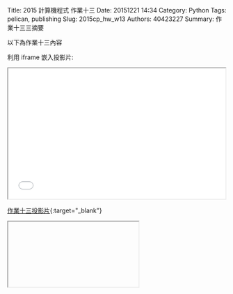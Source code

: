 Title: 2015 計算機程式 作業十三
Date: 20151221 14:34
Category: Python
Tags: pelican, publishing
Slug: 2015cp_hw_w13
Authors: 40423227
Summary: 作業十三三摘要

以下為作業十三內容

利用 iframe 嵌入投影片:

<iframe src="40423227_cp_w13_p.html" width="500" height="300"></iframe>

[作業十三投影片](40423227_cp_w13_p.html){:target="_blank"}

<iframe> src="https://www.youtube.com/watch?v=zRBrg_QSB8w" width="500" height="313" frameborder="0" webkitallowfullscreen mozallowfullscreen allowfullscreen></iframe>